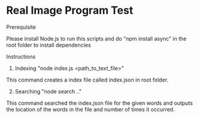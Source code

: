 Real Image Program Test
=============
Prerequisite

Please install Node.js to run this scripts
and do "npm install async" in the root folder to install dependencies

Instructions

1) Indexing
 "node index.js <path_to_text_file>"

 This command creates a index file called index.json in root folder.

2) Searching
 "node search <word1> <word2> .."

 This command searched the index.json file for the given words and
  outputs the location of the words in the file and number of times it occurred.